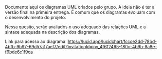 Documente aqui os diagramas UML criados pelo grupo. A ideia não é ter a versão final na primeira entrega. É comum que os diagramas evoluam com o desenvolvimento do projeto. 

Nessa quesito, serão avaliados o uso adequado das relações UML e a sintaxe adequada na descrição dos diagramas.

Link para acesso ao diagrama:
https://lucid.app/lucidchart/fccce2dd-78bd-4bfb-9b97-69d57a17aef7/edit?invitationId=inv_4f612465-180c-4b9b-8a8e-f9bde6c1f9ca